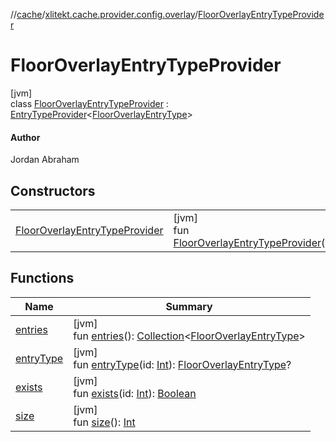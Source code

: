 //[cache](../../../index.md)/[xlitekt.cache.provider.config.overlay](../index.md)/[FloorOverlayEntryTypeProvider](index.md)

# FloorOverlayEntryTypeProvider

[jvm]\
class [FloorOverlayEntryTypeProvider](index.md) : [EntryTypeProvider](../../xlitekt.cache.provider/-entry-type-provider/index.md)&lt;[FloorOverlayEntryType](../-floor-overlay-entry-type/index.md)&gt; 

#### Author

Jordan Abraham

## Constructors

| | |
|---|---|
| [FloorOverlayEntryTypeProvider](-floor-overlay-entry-type-provider.md) | [jvm]<br>fun [FloorOverlayEntryTypeProvider](-floor-overlay-entry-type-provider.md)() |

## Functions

| Name | Summary |
|---|---|
| [entries](../../xlitekt.cache.provider/-entry-type-provider/entries.md) | [jvm]<br>fun [entries](../../xlitekt.cache.provider/-entry-type-provider/entries.md)(): [Collection](https://kotlinlang.org/api/latest/jvm/stdlib/kotlin.collections/-collection/index.html)&lt;[FloorOverlayEntryType](../-floor-overlay-entry-type/index.md)&gt; |
| [entryType](../../xlitekt.cache.provider/-entry-type-provider/entry-type.md) | [jvm]<br>fun [entryType](../../xlitekt.cache.provider/-entry-type-provider/entry-type.md)(id: [Int](https://kotlinlang.org/api/latest/jvm/stdlib/kotlin/-int/index.html)): [FloorOverlayEntryType](../-floor-overlay-entry-type/index.md)? |
| [exists](../../xlitekt.cache.provider/-entry-type-provider/exists.md) | [jvm]<br>fun [exists](../../xlitekt.cache.provider/-entry-type-provider/exists.md)(id: [Int](https://kotlinlang.org/api/latest/jvm/stdlib/kotlin/-int/index.html)): [Boolean](https://kotlinlang.org/api/latest/jvm/stdlib/kotlin/-boolean/index.html) |
| [size](../../xlitekt.cache.provider/-entry-type-provider/size.md) | [jvm]<br>fun [size](../../xlitekt.cache.provider/-entry-type-provider/size.md)(): [Int](https://kotlinlang.org/api/latest/jvm/stdlib/kotlin/-int/index.html) |
